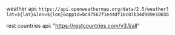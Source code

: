 weather api:            `https://api.openweathermap.org/data/2.5/weather?lat=${lat}&lon=${lon}&appid=bc47567f1e44df16c87b34d909e1065b`

rest countries api:     "https://restcountries.com/v3.1/all"

